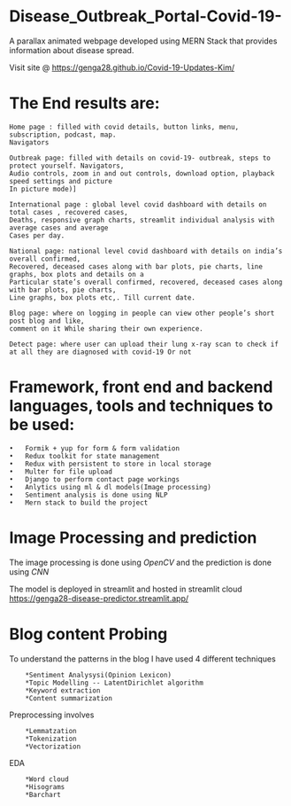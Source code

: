 # Disease_Outbreak_Portal-Covid-19-
A parallax animated webpage developed using MERN Stack that provides information about disease spread.

Visit site @ https://genga28.github.io/Covid-19-Updates-Kim/

# The End results are:

    Home page : filled with covid details, button links, menu, subscription, podcast, map.
    Navigators 

    Outbreak page: filled with details on covid-19- outbreak, steps to protect yourself. Navigators,
    Audio controls, zoom in and out controls, download option, playback speed settings and picture 
    In picture mode)]

    International page : global level covid dashboard with details on total cases , recovered cases,
    Deaths, responsive graph charts, streamlit individual analysis with average cases and average 
    Cases per day.

    National page: national level covid dashboard with details on india’s overall confirmed,
    Recovered, deceased cases along with bar plots, pie charts, line graphs, box plots and details on a 
    Particular state’s overall confirmed, recovered, deceased cases along with bar plots, pie charts,
    Line graphs, box plots etc,. Till current date.
    
    Blog page: where on logging in people can view other people’s short post blog and like, 
    comment on it While sharing their own experience.

    Detect page: where user can upload their lung x-ray scan to check if at all they are diagnosed with covid-19 Or not


# Framework, front end and backend languages, tools and techniques to be used: 

    •	Formik + yup for form & form validation
    •	Redux toolkit for state management
    •	Redux with persistent to store in local storage
    •	Multer for file upload
    •	Django to perform contact page workings
    •	Anlytics using ml & dl models(Image processing)
    •   Sentiment analysis is done using NLP
    •	Mern stack to build the project


# Image Processing and prediction 

The image processing is done using *OpenCV* and the prediction is done using *CNN*

The model is deployed in streamlit and hosted in streamlit cloud
https://genga28-disease-predictor.streamlit.app/

# Blog content Probing 

To understand the patterns in the blog I have used 4 different techniques
        
        *Sentiment Analysysi(Opinion Lexicon)
        *Topic Modelling -- LatentDirichlet algorithm
        *Keyword extraction 
        *Content summarization
        
Preprocessing involves
        
        *Lemmatzation
        *Tokenization
        *Vectorization
        
EDA

        *Word cloud
        *Hisograms
        *Barchart
        
